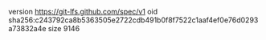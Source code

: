 version https://git-lfs.github.com/spec/v1
oid sha256:c243792ca8b5363505e2722cdb491b0f8f7522c1aaf4ef0e76d0293a73832a4e
size 9146
